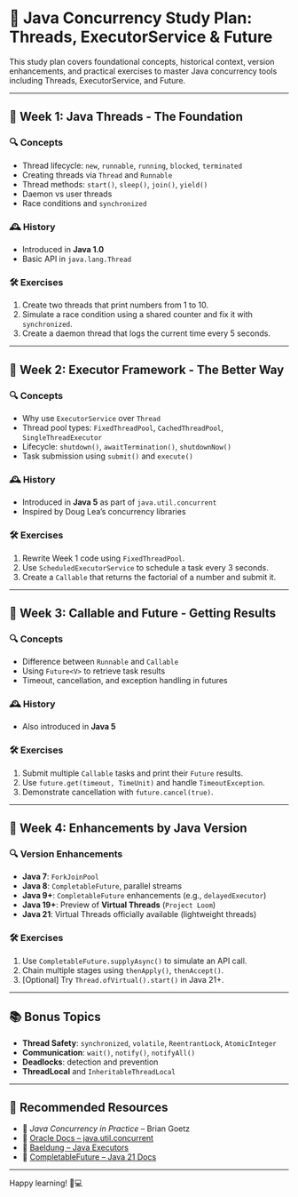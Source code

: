 # 🧵 Java Concurrency Study Plan: Threads, ExecutorService & Future

This study plan covers foundational concepts, historical context, version enhancements, and practical exercises to master Java concurrency tools including Threads, ExecutorService, and Future.

---

## 📅 Week 1: Java Threads - The Foundation

### 🔍 Concepts
- Thread lifecycle: `new`, `runnable`, `running`, `blocked`, `terminated`
- Creating threads via `Thread` and `Runnable`
- Thread methods: `start()`, `sleep()`, `join()`, `yield()`
- Daemon vs user threads
- Race conditions and `synchronized`

### 🕰️ History
- Introduced in **Java 1.0**
- Basic API in `java.lang.Thread`

### 🛠️ Exercises
1. Create two threads that print numbers from 1 to 10.
2. Simulate a race condition using a shared counter and fix it with `synchronized`.
3. Create a daemon thread that logs the current time every 5 seconds.

---

## 📅 Week 2: Executor Framework - The Better Way

### 🔍 Concepts
- Why use `ExecutorService` over `Thread`
- Thread pool types: `FixedThreadPool`, `CachedThreadPool`, `SingleThreadExecutor`
- Lifecycle: `shutdown()`, `awaitTermination()`, `shutdownNow()`
- Task submission using `submit()` and `execute()`

### 🕰️ History
- Introduced in **Java 5** as part of `java.util.concurrent`
- Inspired by Doug Lea’s concurrency libraries

### 🛠️ Exercises
1. Rewrite Week 1 code using `FixedThreadPool`.
2. Use `ScheduledExecutorService` to schedule a task every 3 seconds.
3. Create a `Callable` that returns the factorial of a number and submit it.

---

## 📅 Week 3: Callable and Future - Getting Results

### 🔍 Concepts
- Difference between `Runnable` and `Callable`
- Using `Future<V>` to retrieve task results
- Timeout, cancellation, and exception handling in futures

### 🕰️ History
- Also introduced in **Java 5**

### 🛠️ Exercises
1. Submit multiple `Callable` tasks and print their `Future` results.
2. Use `future.get(timeout, TimeUnit)` and handle `TimeoutException`.
3. Demonstrate cancellation with `future.cancel(true)`.

---

## 📅 Week 4: Enhancements by Java Version

### 🔍 Version Enhancements

- **Java 7**: `ForkJoinPool`
- **Java 8**: `CompletableFuture`, parallel streams
- **Java 9+**: `CompletableFuture` enhancements (e.g., `delayedExecutor`)
- **Java 19+**: Preview of **Virtual Threads** (`Project Loom`)
- **Java 21**: Virtual Threads officially available (lightweight threads)

### 🛠️ Exercises
1. Use `CompletableFuture.supplyAsync()` to simulate an API call.
2. Chain multiple stages using `thenApply()`, `thenAccept()`.
3. [Optional] Try `Thread.ofVirtual().start()` in Java 21+.

---

## 📚 Bonus Topics

- **Thread Safety**: `synchronized`, `volatile`, `ReentrantLock`, `AtomicInteger`
- **Communication**: `wait()`, `notify()`, `notifyAll()`
- **Deadlocks**: detection and prevention
- **ThreadLocal** and `InheritableThreadLocal`

---

## 📘 Recommended Resources

- 📖 *Java Concurrency in Practice* – Brian Goetz
- 📄 [Oracle Docs – java.util.concurrent](https://docs.oracle.com/javase/8/docs/api/java/util/concurrent/package-summary.html)
- 📄 [Baeldung – Java Executors](https://www.baeldung.com/java-executors)
- 📄 [CompletableFuture – Java 21 Docs](https://docs.oracle.com/en/java/javase/21/docs/api/java.base/java/util/concurrent/CompletableFuture.html)

---

Happy learning! 🧠💻
